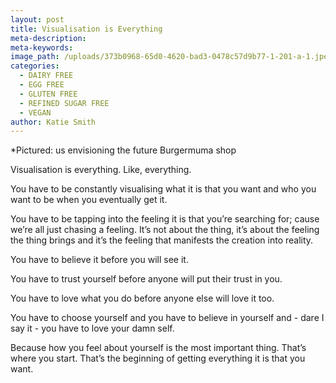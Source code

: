 ```yaml
---
layout: post
title: Visualisation is Everything
meta-description:
meta-keywords:
image_path: /uploads/373b0968-65d0-4620-bad3-0478c57d9b77-1-201-a-1.jpeg
categories:
  - DAIRY FREE
  - EGG FREE
  - GLUTEN FREE
  - REFINED SUGAR FREE
  - VEGAN
author: Katie Smith
---
```

\*Pictured: us envisioning the future Burgermuma shop&nbsp;

Visualisation is everything. Like, everything.&nbsp;

You have to be constantly visualising what it is that you want and who you want to be when you eventually get it.&nbsp;

You have to be tapping into the feeling it is that you’re searching for; cause we’re all just chasing a feeling. It’s not about the thing, it’s about the feeling the thing brings and it’s the feeling that manifests the creation into reality.

You have to believe it before you will see it.

You have to trust yourself before anyone will put their trust in you.

You have to love what you do before anyone else will love it too.&nbsp;

You have to choose yourself and you have to believe in yourself and - dare I say it - you have to love your damn self.

Because how you feel about yourself is the most important thing. That’s where you start. That’s the beginning of getting everything it is that you want.&nbsp;

&nbsp;

&nbsp;
